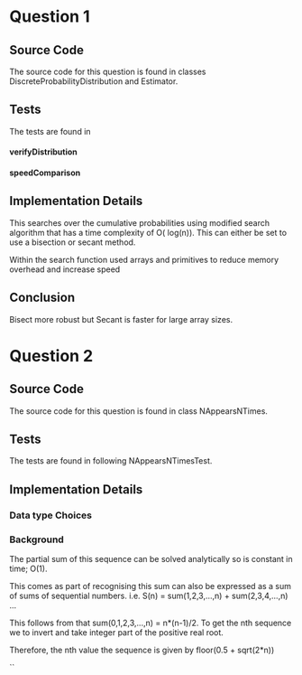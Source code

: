 # Question 1

## Source Code

The source code for this question is found in classes DiscreteProbabilityDistribution and Estimator. 

## Tests

The tests are found in

#### verifyDistribution

#### speedComparison

## Implementation Details

This searches over the cumulative probabilities using modified search algorithm that has a time complexity of O(
log(n)). This can either be set to use a bisection or secant method. 

Within the search function used arrays and primitives to reduce memory overhead and increase speed

## Conclusion
Bisect more robust but Secant is faster for large array sizes.


# Question 2

## Source Code
The source code for this question is found in class NAppearsNTimes.

## Tests
The tests are found in following NAppearsNTimesTest.



## Implementation Details

### Data type Choices

### Background
The partial sum of this sequence can be solved analytically so is constant in time; O(1).   

This comes as part of recognising this sum can also be expressed as a sum of sums of sequential numbers. i.e.
S(n) = sum(1,2,3,...,n) + sum(2,3,4,...,n) ... 


This follows from that sum(0,1,2,3,...,n) = n*(n-1)/2. To get the nth sequence we to invert 
and take integer part of the positive real root.  

Therefore, the nth value the sequence is given by floor(0.5 + sqrt(2*n))


 





``

